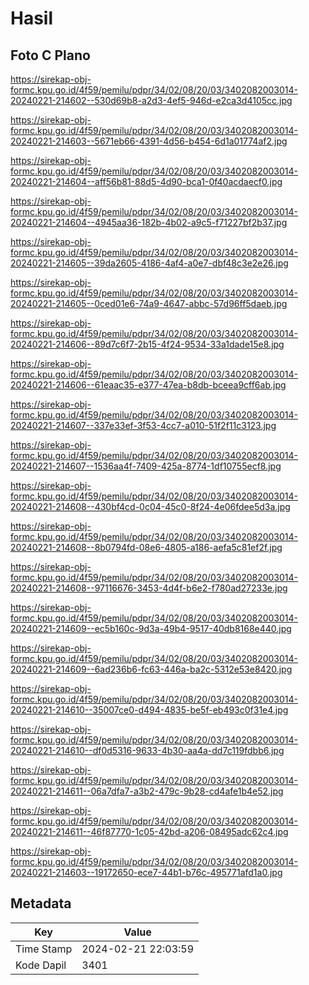 # Hasil

## Foto C Plano

https://sirekap-obj-formc.kpu.go.id/4f59/pemilu/pdpr/34/02/08/20/03/3402082003014-20240221-214602--530d69b8-a2d3-4ef5-946d-e2ca3d4105cc.jpg

https://sirekap-obj-formc.kpu.go.id/4f59/pemilu/pdpr/34/02/08/20/03/3402082003014-20240221-214603--5671eb66-4391-4d56-b454-6d1a01774af2.jpg

https://sirekap-obj-formc.kpu.go.id/4f59/pemilu/pdpr/34/02/08/20/03/3402082003014-20240221-214604--aff56b81-88d5-4d90-bca1-0f40acdaecf0.jpg

https://sirekap-obj-formc.kpu.go.id/4f59/pemilu/pdpr/34/02/08/20/03/3402082003014-20240221-214604--4945aa36-182b-4b02-a9c5-f71227bf2b37.jpg

https://sirekap-obj-formc.kpu.go.id/4f59/pemilu/pdpr/34/02/08/20/03/3402082003014-20240221-214605--39da2605-4186-4af4-a0e7-dbf48c3e2e26.jpg

https://sirekap-obj-formc.kpu.go.id/4f59/pemilu/pdpr/34/02/08/20/03/3402082003014-20240221-214605--0ced01e6-74a9-4647-abbc-57d96ff5daeb.jpg

https://sirekap-obj-formc.kpu.go.id/4f59/pemilu/pdpr/34/02/08/20/03/3402082003014-20240221-214606--89d7c6f7-2b15-4f24-9534-33a1dade15e8.jpg

https://sirekap-obj-formc.kpu.go.id/4f59/pemilu/pdpr/34/02/08/20/03/3402082003014-20240221-214606--61eaac35-e377-47ea-b8db-bceea9cff6ab.jpg

https://sirekap-obj-formc.kpu.go.id/4f59/pemilu/pdpr/34/02/08/20/03/3402082003014-20240221-214607--337e33ef-3f53-4cc7-a010-51f2f11c3123.jpg

https://sirekap-obj-formc.kpu.go.id/4f59/pemilu/pdpr/34/02/08/20/03/3402082003014-20240221-214607--1536aa4f-7409-425a-8774-1df10755ecf8.jpg

https://sirekap-obj-formc.kpu.go.id/4f59/pemilu/pdpr/34/02/08/20/03/3402082003014-20240221-214608--430bf4cd-0c04-45c0-8f24-4e06fdee5d3a.jpg

https://sirekap-obj-formc.kpu.go.id/4f59/pemilu/pdpr/34/02/08/20/03/3402082003014-20240221-214608--8b0794fd-08e6-4805-a186-aefa5c81ef2f.jpg

https://sirekap-obj-formc.kpu.go.id/4f59/pemilu/pdpr/34/02/08/20/03/3402082003014-20240221-214608--97116676-3453-4d4f-b6e2-f780ad27233e.jpg

https://sirekap-obj-formc.kpu.go.id/4f59/pemilu/pdpr/34/02/08/20/03/3402082003014-20240221-214609--ec5b160c-9d3a-49b4-9517-40db8168e440.jpg

https://sirekap-obj-formc.kpu.go.id/4f59/pemilu/pdpr/34/02/08/20/03/3402082003014-20240221-214609--6ad236b6-fc63-446a-ba2c-5312e53e8420.jpg

https://sirekap-obj-formc.kpu.go.id/4f59/pemilu/pdpr/34/02/08/20/03/3402082003014-20240221-214610--35007ce0-d494-4835-be5f-eb493c0f31e4.jpg

https://sirekap-obj-formc.kpu.go.id/4f59/pemilu/pdpr/34/02/08/20/03/3402082003014-20240221-214610--df0d5316-9633-4b30-aa4a-dd7c119fdbb6.jpg

https://sirekap-obj-formc.kpu.go.id/4f59/pemilu/pdpr/34/02/08/20/03/3402082003014-20240221-214611--06a7dfa7-a3b2-479c-9b28-cd4afe1b4e52.jpg

https://sirekap-obj-formc.kpu.go.id/4f59/pemilu/pdpr/34/02/08/20/03/3402082003014-20240221-214611--46f87770-1c05-42bd-a206-08495adc62c4.jpg

https://sirekap-obj-formc.kpu.go.id/4f59/pemilu/pdpr/34/02/08/20/03/3402082003014-20240221-214603--19172650-ece7-44b1-b76c-495771afd1a0.jpg


## Metadata

| Key        | Value               |
| ---------- | ------------------- |
| Time Stamp | 2024-02-21 22:03:59 |
| Kode Dapil | 3401                |



